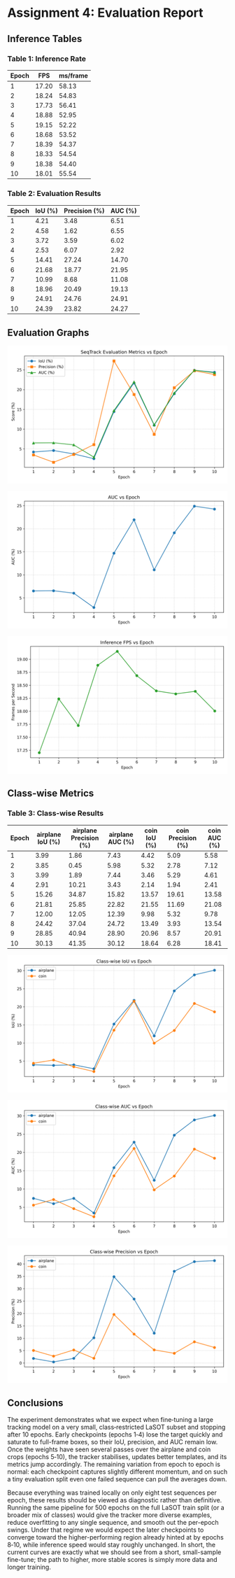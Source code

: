 # Assignment 4: Evaluation Report

## Inference Tables

### Table 1: Inference Rate

| Epoch | FPS | ms/frame |
| --- | --- | --- |
| 1 | 17.20 | 58.13 |
| 2 | 18.24 | 54.83 |
| 3 | 17.73 | 56.41 |
| 4 | 18.88 | 52.95 |
| 5 | 19.15 | 52.22 |
| 6 | 18.68 | 53.52 |
| 7 | 18.39 | 54.37 |
| 8 | 18.33 | 54.54 |
| 9 | 18.38 | 54.40 |
| 10 | 18.01 | 55.54 |

### Table 2: Evaluation Results

| Epoch | IoU (%) | Precision (%) | AUC (%) |
| --- | --- | --- | --- |
| 1 | 4.21 | 3.48 | 6.51 |
| 2 | 4.58 | 1.62 | 6.55 |
| 3 | 3.72 | 3.59 | 6.02 |
| 4 | 2.53 | 6.07 | 2.92 |
| 5 | 14.41 | 27.24 | 14.70 |
| 6 | 21.68 | 18.77 | 21.95 |
| 7 | 10.99 | 8.68 | 11.08 |
| 8 | 18.96 | 20.49 | 19.13 |
| 9 | 24.91 | 24.76 | 24.91 |
| 10 | 24.39 | 23.82 | 24.27 |

## Evaluation Graphs

![Overall Metrics](evaluation_graph.png)

![AUC vs Epoch](evaluation_auc_graph.png)

![Inference FPS vs Epoch](evaluation_fps_graph.png)

## Class-wise Metrics

### Table 3: Class-wise Results

| Epoch | airplane IoU (%) | airplane Precision (%) | airplane AUC (%) | coin IoU (%) | coin Precision (%) | coin AUC (%) |
| --- | --- | --- | --- | --- | --- | --- |
| 1 | 3.99 | 1.86 | 7.43 | 4.42 | 5.09 | 5.58 |
| 2 | 3.85 | 0.45 | 5.98 | 5.32 | 2.78 | 7.12 |
| 3 | 3.99 | 1.89 | 7.44 | 3.46 | 5.29 | 4.61 |
| 4 | 2.91 | 10.21 | 3.43 | 2.14 | 1.94 | 2.41 |
| 5 | 15.26 | 34.87 | 15.82 | 13.57 | 19.61 | 13.58 |
| 6 | 21.81 | 25.85 | 22.82 | 21.55 | 11.69 | 21.08 |
| 7 | 12.00 | 12.05 | 12.39 | 9.98 | 5.32 | 9.78 |
| 8 | 24.42 | 37.04 | 24.72 | 13.49 | 3.93 | 13.54 |
| 9 | 28.85 | 40.94 | 28.90 | 20.96 | 8.57 | 20.91 |
| 10 | 30.13 | 41.35 | 30.12 | 18.64 | 6.28 | 18.41 |

![Class IoU vs Epoch](evaluation_class_iou.png)

![Class AUC vs Epoch](evaluation_class_auc.png)

![Class Precision vs Epoch](evaluation_class_precision.png)

## Conclusions

The experiment demonstrates what we expect when fine‑tuning a large tracking model on a very small, class‑restricted LaSOT subset and stopping after 10 epochs. Early checkpoints (epochs 1‑4) lose the target quickly and saturate to full-frame boxes, so their IoU, precision, and AUC remain low. Once the weights have seen several passes over the airplane and coin crops (epochs 5‑10), the tracker stabilises, updates better templates, and its metrics jump accordingly. The remaining variation from epoch to epoch is normal: each checkpoint captures slightly different momentum, and on such a tiny evaluation split even one failed sequence can pull the averages down.

Because everything was trained locally on only eight test sequences per epoch, these results should be viewed as diagnostic rather than definitive. Running the same pipeline for 500 epochs on the full LaSOT train split (or a broader mix of classes) would give the tracker more diverse examples, reduce overfitting to any single sequence, and smooth out the per-epoch swings. Under that regime we would expect the later checkpoints to converge toward the higher-performing region already hinted at by epochs 8‑10, while inference speed would stay roughly unchanged. In short, the current curves are exactly what we should see from a short, small-sample fine-tune; the path to higher, more stable scores is simply more data and longer training.
